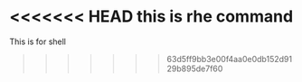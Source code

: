<<<<<<< HEAD
this is rhe command
=======
This is for shell
>>>>>>> 63d5ff9bb3e00f4aa0e0db152d9129b895de7f60
